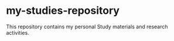 my-studies-repository
=====================
This repository contains my personal Study materials and research activities.
